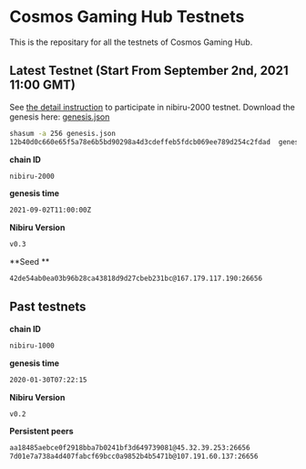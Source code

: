 # Cosmos Gaming Hub Testnets
This is the repositary for all the testnets of Cosmos Gaming Hub.

## Latest Testnet (Start From September 2nd, 2021 11:00 GMT)

See [the detail instruction](https://github.com/cosmos-gaminghub/testnets/blob/master/nibiru-2000/README.md) to participate in nibiru-2000 testnet.
Download the genesis here: [genesis.json](https://raw.githubusercontent.com/cosmos-gaminghub/testnets/master/latest/genesis.json)

```sh
shasum -a 256 genesis.json
12b40d0c660e65f5a78e6b5bd90298a4d3cdeffeb5fdcb069ee789d254c2fdad  genesis.json
```

**chain ID**

```sh
nibiru-2000
```

**genesis time**

```sh
2021-09-02T11:00:00Z
```

**Nibiru Version**

```sh
v0.3
```

**Seed **

```sh
42de54ab0ea03b96b28ca43818d9d27cbeb231bc@167.179.117.190:26656
```

## Past testnets
**chain ID**

```sh
nibiru-1000
```

**genesis time**

```sh
2020-01-30T07:22:15
```

**Nibiru Version**

```sh
v0.2
```

**Persistent peers**

```sh
aa18485aebce0f2918bba7b0241bf3d649739081@45.32.39.253:26656
7d01e7a738a4d407fabcf69bcc0a9852b4b5471b@107.191.60.137:26656
```
